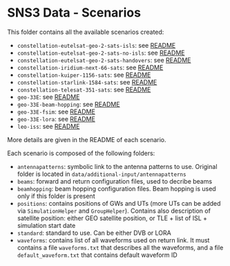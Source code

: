 # SNS3 Data - Scenarios

This folder contains all the available scenarios created:

- `constellation-eutelsat-geo-2-sats-isls`: see [README](constellation-eutelsat-geo-2-sats-isls/README.md)
- `constellation-eutelsat-geo-2-sats-no-isls`: see [README](constellation-eutelsat-geo-2-sats-no-isls/README.md)
- `constellation-eutelsat-geo-2-sats-handovers`: see [README](constellation-eutelsat-geo-2-sats-handovers/README.md)
- `constellation-iridium-next-66-sats`: see [README](constellation-iridium-next-66-sats/README.md)
- `constellation-kuiper-1156-sats`: see [README](constellation-kuiper-1156-sats/README.md)
- `constellation-starlink-1584-sats`: see [README](constellation-starlink-1584-sats/README.md)
- `constellation-telesat-351-sats`: see [README](constellation-telesat-351-sats/README.md)
- `geo-33E`: see [README](geo-33E/README.md)
- `geo-33E-beam-hopping`: see [README](geo-33E-beam-hopping/README.md)
- `geo-33E-fsim`: see [README](geo-33E-fsim/README.md)
- `geo-33E-lora`: see [README](geo-33E-lora/README.md)
- `leo-iss`: see [README](leo-iss/README.md)

More details are given in the README of each scenario.

Each scenario is composed of the following folders:

- `antennapatterns`: symbolic link to the antenna patterns to use. Original folder is located in `data/additional-input/antennapatterns`
- `beams`: forward and return configuration files, used to decribe beams
- `beamhopping`: beam hopping configuration files. Beam hopping is used only if this folder is present
- `positions`: contains positions of GWs and UTs (more UTs can be added via `SimulationHelper` and `GroupHelper`). Contains also description of satellite position: either GEO satellite position, or TLE + list of ISL + simulation start date
- `standard`: standard to use. Can be either DVB or LORA
- `waveforms`: contains list of all waveforms used on return link. It must contains a file `waveforms.txt` that describes all the waveforms, and a file `default_waveform.txt` that contains default waveform ID
